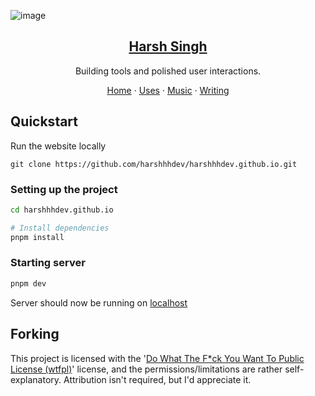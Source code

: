![image](https://harshsingh.xyz/banner.png)

<p align="center">
  <a href="https://harshsingh.xyz/">
    <h2 align="center">Harsh Singh</h2>
  </a>
</p>
<p align="center">Building tools and polished user interactions.</p>
<p align="center">
  <a href="https://harshsingh.xyz">Home</a>
    ·
  <a href="https://harshsingh.xyz/uses">Uses</a>
    ·
  <a href="https://harshsingh.xyz/music">Music</a>
    ·
  <a href="https://harshsingh.xyz/blog">Writing</a>
</p>

## Quickstart

Run the website locally

```
git clone https://github.com/harshhhdev/harshhhdev.github.io.git
```

### Setting up the project

```bash
cd harshhhdev.github.io

# Install dependencies
pnpm install
```

### Starting server

```bash
pnpm dev
```

Server should now be running on [localhost](https://localhost:3000)

## Forking

This project is licensed with the '[Do What The F*ck You Want To Public License (wtfpl)](https://choosealicense.com/licenses/wtfpl/)' license, and the permissions/limitations are rather self-explanatory. Attribution isn't required, but I'd appreciate it.
